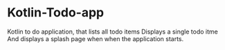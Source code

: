 # Kotlin-Todo-app

Kotlin to do application, that lists all todo items
Displays a single todo itme
And displays a splash page when when the application starts.

